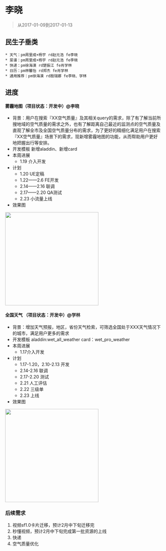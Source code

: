 # 李晓

> 从2017-01-09到2017-01-13

## 民生子垂类

    * 天气：pm周里成+杨宇 rd赵元浩 fe李晓
    * 菜谱：pm周里成+杨宇 rd赵元浩 fe李晓
    * 快递：pm徐海漠 rd楚振江 fe肖学林
    * 日历：pm林馨怡 rd郑杰 fe肖学林
    * 通用推荐：pm徐海漠 rd殷瑞娜 fe李晓、学林

## 进度

#### 雾霾地图（项目状态：开发中）@李晓
 
- 背景：用户在搜索『XX空气质量』及其相关query的需求，除了有了解当前所搜地域的空气质量的需求之外，也有了解距离自己最近的监测点的空气质量及直观了解全市及全国空气质量分布的需求，为了更好的精细化满足用户在搜索『XX空气质量』场景下的需求，现新增雾霾地图的功能，从而帮助用户更好地把握出行等安排。
- 开发模板 新增aladdin、新增card
- 本周进展
   - 1.19 介入开发
- 计划
    - 1.20 UE定稿              
    - 1.22——2.6 FE开发 
    - 2.14——2.16 联调
    - 2.17——2.20 QA测试                  
    - 2.23 小流量上线   
- 效果图

<img src="http://wiki.baidu.com/download/attachments/246189488/demo-20170119114553-dosw4m.png?api=v2" width="300px"> 



  
#### 全国天气 （项目状态：开发中）@学林
- 背景：增加天气预报，地区，省份天气检索，可筛选全国处于XXX天气情况下的城市，满足用户更多的需求
- 开发模板 aladdin:wet_all_weather card：wet_pro_weather
- 本周进展
  - 1.17介入开发
- 计划  
  - 1.17-1.20，2.10-2.13 开发
  - 2.14-2.16 联调
  - 2.17-2.20 测试
  - 2.21 人工评估
  - 2.22 三级单
  - 2.23 上线
- 效果图

<img src="http://wiki.baidu.com/download/attachments/246189488/image2017-1-19%2016%3A38%3A16.png?api=v2" width="300px">

### 后续需求
1. 视频sf1.0卡片迁移，预计2月中下旬迁移完
2. 秒懂视频，预计2月中下旬完成第一批资源的上线
3. 快递
4. 空气质量优化